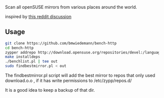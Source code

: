 Scan all openSUSE mirrors from various places around the world.

inspired by [this reddit discussion](https://www.reddit.com/r/openSUSE/comments/r82tyg/is_zypper_slow_for_you/)


## Usage
```bash
git clone https://github.com/bmwiedemann/bench-http
cd bench-http
zypper addrepo http://download.opensuse.org/repositories/devel:/languages:/perl/15.5/ perl # adapt for your OS version
make installdeps
./benchlist.pl | tee out
sudo findbestmirror.pl < out
```

The findbestmirror.pl script will add the best mirror to repos that only used download.o.o , if it has write permissions to /etc/zypp/repos.d/

It is a good idea to keep a backup of that dir.
